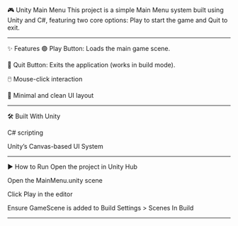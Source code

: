 🎮 Unity Main Menu
This project is a simple Main Menu system built using Unity and C#, featuring two core options: Play to start the game and Quit to exit.

---
✨ Features
🟢 Play Button: Loads the main game scene.

🔴 Quit Button: Exits the application (works in build mode).

🖱️ Mouse-click interaction

🧼 Minimal and clean UI layout

---
🛠️ Built With
Unity

C# scripting

Unity’s Canvas-based UI System

---
▶️ How to Run
Open the project in Unity Hub

Open the MainMenu.unity scene

Click Play in the editor

Ensure GameScene is added to Build Settings > Scenes In Build

---
